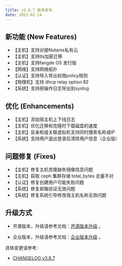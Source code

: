 ```yaml
---
title: v3.8.7 版本发布
date: 2022-02-24
---
```


## 新功能 (New Features)

- 【主机】支持对接Nutanix私有云
- 【主机】支持tls加密迁移
- 【主机】支持fangde OS 发行版
- 【网络】支持网络拓扑
- 【认证】支持导入导出权限policy规则
- 【物理机】支持 dhcp relay option 82
- 【系统】支持把操作日志导出到syslog

## 优化 (Enhancements)

- 【主机】添加宿主机上下线日志
- 【主机】优化迁移和克隆时下载磁盘的速度
- 【主机】反亲和组关联虚拟机支持同时搜索名称或IP
- 【系统】支持用户退出登录后清除用户信息（企业版）

## 问题修复 (Fixes)

- 【主机】修复主机克隆缺失镜像信息问题
- 【主机】获取 ceph 集群存储 total_bytes 总量不对
- 【认证】修复创建用户可能失败问题
- 【系统】修复邮箱验证无效问题
- 【系统】修复系统引导修改宿主机名称无效问题

## 升级方式

- 开源版本，升级请参考文档：[开源版本升级](https://www.cloudpods.org/zh/docs/setup/upgrade/) 。

- 企业版本，升级请参考文档：[企业版本升级](https://docs.yunion.cn/zh/docs/quick/upgrade/) 。

具体变更请参考:

- [CHANGELOG v3.8.7](https://www.cloudpods.org/zh/docs/development/changelog/release-3.8/3-8-7/)
